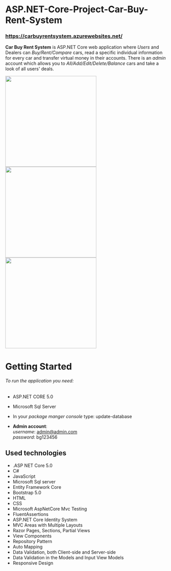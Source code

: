 # ASP.NET-Core-Project-Car-Buy-Rent-System
### https://carbuyrentsystem.azurewebsites.net/
**Car Buy Rent System** is ASP.NET Core web application where *Users* and Dealers can *Buy/Rent/Compare* cars, read a specific individual information for every car and transfer virtual money in their accounts. There is an *admin* account which allows you to *All/Add/Edit/Delete/Balance* cars and take a look of all users' deals. 

<img src=https://i.postimg.cc/G3kQW1Fr/Index.jpg width="285"/><img src=https://i.postimg.cc/L62TR0DP/AllCars.jpg width="285"/>
<img src=https://i.postimg.cc/5yqSLw4j/Admin-Area.png width="285"/>

# Getting Started
###### To run the application you need:
- ASP.NET CORE 5.0 
- Microsoft Sql Server
- In your *package manger console* type:
 update-database

- **Admin account**: </br>
 *username*: admin@admin.com <br>  *password*: bg123456

## Used technologies
- .ASP NET Core 5.0
- C#
- JavaScript
- Microsoft Sql server
- Entity Framework Core
- Bootstrap 5.0
- HTML
- CSS
- Microsoft AspNetCore Mvc Testing
- FluentAssertions
- ASP.NET Core Identity System
- MVC Areas with Multiple Layouts
- Razor Pages, Sections, Partial Views
- View Components
- Repository Pattern
- Auto Мapping
- Data Validation, both Client-side and Server-side
- Data Validation in the Models and Input View Models
- Responsive Design
